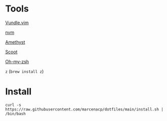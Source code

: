 # Tools

[Vundle.vim](https://github.com/VundleVim/Vundle.vim#quick-start)

[nvm](https://github.com/nvm-sh/nvm#install--update-script)

[Amethyst](https://github.com/ianyh/Amethyst)

[Scoot](https://github.com/mjrusso/scoot)

[Oh-my-zsh](https://ohmyz.sh/)

`z` (`brew install z`)

# Install

```
curl -s https://raw.githubusercontent.com/marcenacp/dotfiles/main/install.sh | /bin/bash
```
